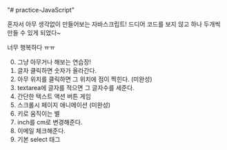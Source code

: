"# practice-JavaScript"

혼자서 아무 생각없이 만들어보는 자바스크립트!
드디어 코드를 보지 않고 하나 두개씩 만들 수 있게 되었다~

너무 행복하다 ㅠㅠ

0. 그냥 아무거나 해보는 연습장!
1. 글자 클릭하면 숫자가 올라간다.
2. 아무 위치를 클릭하면 그 위치에 점이 찍힌다. (미완성)
3. textarea에 글자를 적으면 그 글자수를 세준다.
4. 간단한 텍스트 액션 버튼 게임
5. 스크롤시 페이지 애니메이션 (미완성)
6. 키로 움직이는 별
7. inch를 cm로 변경해준다.
8. 이메일 체크해준다.
9. 기본 select 태그
